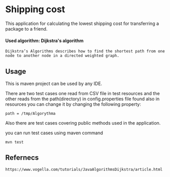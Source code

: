 
# Shipping cost



This application for calculating the lowest shipping cost for transferring a package to a friend.

#### Used algorithm: Dijkstra's algorithm
```
Dijkstra’s Algorithms describes how to find the shortest path from one node to another node in a directed weighted graph.
```
## Usage
This is maven project can be used by any IDE.

There are two test cases one read from CSV file in test resources and the other reads from the path(directory) in config.properties file found also in resources you can change it by changing the following property:

```properties
path = /tmp/Algorythma
```


Also there are test cases covering public methods used in the application.


you can run test cases using maven command


```maven
mvn test
```

## Refernecs
```
https://www.vogella.com/tutorials/JavaAlgorithmsDijkstra/article.html
```
